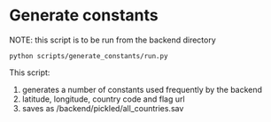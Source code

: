 # Generate constants

NOTE: this script is to be run from the backend directory

```
python scripts/generate_constants/run.py
```

This script:
1. generates a number of constants used frequently by the backend
2. latitude, longitude, country code and flag url
3. saves as /backend/pickled/all_countries.sav